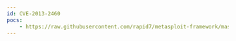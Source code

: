 ```yaml
---
id: CVE-2013-2460
pocs:
    - https://raw.githubusercontent.com/rapid7/metasploit-framework/master/modules/exploits/multi/browser/java_jre17_provider_skeleton.rb
---
```


